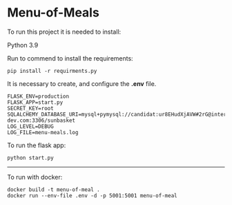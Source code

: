 # Menu-of-Meals
To run this project it is needed to install:

Python 3.9

Run to commend to install the requirements:

```
pip install -r requirments.py
```

It is necessary to create, and configure the **.env** file.

```
FLASK_ENV=production
FLASK_APP=start.py
SECRET_KEY=root
SQLALCHEMY_DATABASE_URI=mysql+pymysql://candidat:ur8EHudXjAVW#2rG@interview.sunbasket-dev.com:3306/sunbasket
LOG_LEVEL=DEBUG
LOG_FILE=menu-meals.log
```

To run the flask app:
```
python start.py
```
---------
To run with docker:
```
docker build -t menu-of-meal .
docker run --env-file .env -d -p 5001:5001 menu-of-meal
```